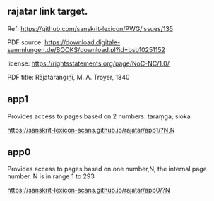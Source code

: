 
##  rajatar link target.

Ref: https://github.com/sanskrit-lexicon/PWG/issues/135

PDF source:
https://download.digitale-sammlungen.de/BOOKS/download.pl?id=bsb10251152

license: https://rightsstatements.org/page/NoC-NC/1.0/

PDF title: Rājataraṅgiṇī, M. A. Troyer, 1840

## app1
Provides access to pages based on 2 numbers:
taraṃga, śloka

https://sanskrit-lexicon-scans.github.io/rajatar/app1/?N,N

## app0
Provides access to pages based on one number,N, the internal page number.
N is in range 1 to 293

https://sanskrit-lexicon-scans.github.io/rajatar/app0/?N

